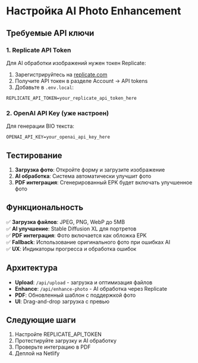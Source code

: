 # Настройка AI Photo Enhancement

## Требуемые API ключи

### 1. Replicate API Token
Для AI обработки изображений нужен токен Replicate:

1. Зарегистрируйтесь на [replicate.com](https://replicate.com)
2. Получите API токен в разделе Account → API tokens
3. Добавьте в `.env.local`:
```
REPLICATE_API_TOKEN=your_replicate_api_token_here
```

### 2. OpenAI API Key (уже настроен)
Для генерации BIO текста:
```
OPENAI_API_KEY=your_openai_api_key_here
```

## Тестирование

1. **Загрузка фото**: Откройте форму и загрузите изображение
2. **AI обработка**: Система автоматически улучшит фото
3. **PDF интеграция**: Сгенерированный EPK будет включать улучшенное фото

## Функциональность

✅ **Загрузка файлов**: JPEG, PNG, WebP до 5MB  
✅ **AI улучшение**: Stable Diffusion XL для портретов  
✅ **PDF интеграция**: Фото включается как обложка EPK  
✅ **Fallback**: Использование оригинального фото при ошибках AI  
✅ **UX**: Индикаторы прогресса и обработка ошибок  

## Архитектура

- **Upload**: `/api/upload` - загрузка и оптимизация файлов
- **Enhance**: `/api/enhance-photo` - AI обработка через Replicate
- **PDF**: Обновленный шаблон с поддержкой фото
- **UI**: Drag-and-drop загрузка с превью

## Следующие шаги

1. Настройте REPLICATE_API_TOKEN
2. Протестируйте загрузку и AI обработку
3. Проверьте интеграцию в PDF
4. Деплой на Netlify
